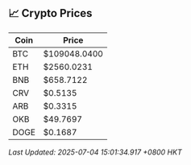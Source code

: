 ## 📈 Crypto Prices

| Coin | Price |
| ---- | ----- |
| BTC | $109048.0400 |
| ETH | $2560.0231 |
| BNB | $658.7122 |
| CRV | $0.5135 |
| ARB | $0.3315 |
| OKB | $49.7697 |
| DOGE | $0.1687 |

_Last Updated: 2025-07-04 15:01:34.917 +0800 HKT_